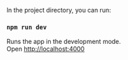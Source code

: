 In the project directory, you can run:
### `npm run dev`

Runs the app in the development mode.\
Open [http://localhost:4000](http://localhost:4000)
